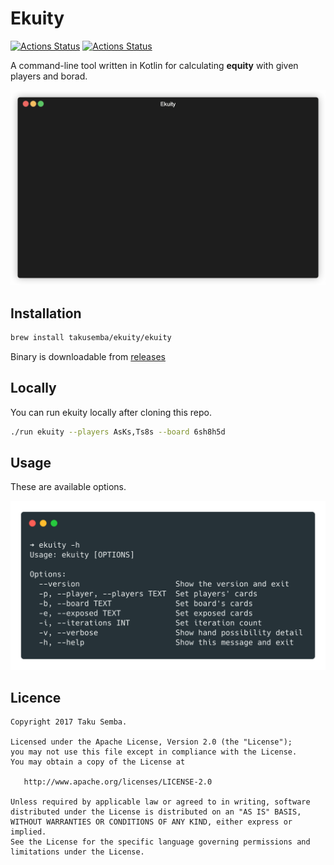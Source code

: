 # Ekuity

[![Actions Status](https://github.com/TakuSemba/Ekuity/workflows/Primary%20CI/badge.svg)](https://github.com/TakuSemba/Ekuity/actions)
[![Actions Status](https://github.com/TakuSemba/Ekuity/workflows/Release%20CI/badge.svg)](https://github.com/TakuSemba/Ekuity/actions)

A command-line tool written in Kotlin for calculating **equity** with given players and borad.

<p align="center"><img src="/art/demo.gif"/></p>

## Installation

```sh
brew install takusemba/ekuity/ekuity
```

Binary is downloadable from [releases](https://github.com/TakuSemba/Ekuity/releases)

## Locally

You can run ekuity locally after cloning this repo.

```sh
./run ekuity --players AsKs,Ts8s --board 6sh8h5d
```

## Usage

These are available options.

<p align="left"><img src="/art/usage.png" width="560px"/></p>

## Licence
```
Copyright 2017 Taku Semba.

Licensed under the Apache License, Version 2.0 (the "License");
you may not use this file except in compliance with the License.
You may obtain a copy of the License at

   http://www.apache.org/licenses/LICENSE-2.0

Unless required by applicable law or agreed to in writing, software
distributed under the License is distributed on an "AS IS" BASIS,
WITHOUT WARRANTIES OR CONDITIONS OF ANY KIND, either express or implied.
See the License for the specific language governing permissions and
limitations under the License.
```
